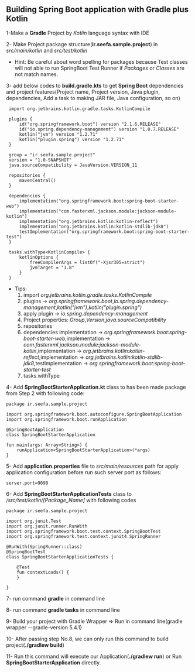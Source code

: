 ## Building Spring Boot application with Gradle plus Kotlin

1-Make a **Gradle** Project by _Kotlin_ language syntax with IDE

2- Make Project package structure(**ir.seefa.sample.project**) in _src/main/kotlin_ and _src/test/kotlin_

* Hint: Be careful about word spelling for packages because Test classes will not able to run SpringBoot Test Runner if *Packages* or *Classes* are not match names.

3- add below codes to **build.gradle.kts** to get **Spring Boot** dependencies and project features(Project name, Project version, Java plugin, dependencies, Add a task to making JAR file, Java configuration, so on)

```
 import org.jetbrains.kotlin.gradle.tasks.KotlinCompile
 
 plugins {
     id("org.springframework.boot") version "2.1.6.RELEASE"
     id("io.spring.dependency-management") version "1.0.7.RELEASE"
     kotlin("jvm") version "1.2.71"
     kotlin("plugin.spring") version "1.2.71"
 }
 
 group = "ir.seefa.sample.project"
 version = "1.0-SNAPSHOT"
 java.sourceCompatibility = JavaVersion.VERSION_11
 
 repositories {
     mavenCentral()
 }
 
 dependencies {
     implementation("org.springframework.boot:spring-boot-starter-web")
     implementation("com.fasterxml.jackson.module:jackson-module-kotlin")
     implementation("org.jetbrains.kotlin:kotlin-reflect")
     implementation("org.jetbrains.kotlin:kotlin-stdlib-jdk8")
     testImplementation("org.springframework.boot:spring-boot-starter-test")
 }
 
 tasks.withType<KotlinCompile> {
     kotlinOptions {
         freeCompilerArgs = listOf("-Xjsr305=strict")
         jvmTarget = "1.8"
     }
 }
```
 
* Tips: 
    1) import _org.jetbrains.kotlin.gradle.tasks.KotlinCompile_
    2) plugins -> _org.springframework.boot_,_io.spring.dependency-management_,_kotlin("jvm")_,_kotlin("plugin.spring")_
    3) apply plugin -> _io.spring.dependency-management_
    4) Project properties: _Group_,_Version_,_java.sourceCompatibility_
    5) repositories
    6) dependencies implementation -> _org.springframework.boot:spring-boot-starter-web_,implementation -> _com.fasterxml.jackson.module:jackson-module-kotlin_,implementation -> _org.jetbrains.kotlin:kotlin-reflect_,implementation -> _org.jetbrains.kotlin:kotlin-stdlib-jdk8_,testImplementation -> _org.springframework.boot:spring-boot-starter-test_
    7) tasks.withType<KotlinCompile>

4- Add **SpringBootStarterApplication.kt** class to has been made package from Step 2 with following code:

```
package ir.seefa.sample.project

import org.springframework.boot.autoconfigure.SpringBootApplication
import org.springframework.boot.runApplication

@SpringBootApplication
class SpringBootStarterApplication

fun main(args: Array<String>) {
	runApplication<SpringBootStarterApplication>(*args)
}
```

5- Add **application.properties** file to _src/main/resources_ path for apply application configuration before run such server port as follows:

```
server.port=9090
```

6- Add **SpringBootStarterApplicationTests** class to _/src/test/kotlin/[Package_Name]_ with following codes

```
package ir.seefa.sample.project

import org.junit.Test
import org.junit.runner.RunWith
import org.springframework.boot.test.context.SpringBootTest
import org.springframework.test.context.junit4.SpringRunner

@RunWith(SpringRunner::class)
@SpringBootTest
class SpringBootStarterApplicationTests {

	@Test
	fun contextLoads() {
	}

}
```

7- run command **gradle** in command line

8- run command **gradle tasks** in command line

9- Build your project with Gradle Wrapper => Run in command line(gradle wrapper --gradle-version 5.4.1)

10- After passing step No.8, we can only run this command to build project(**./gradlew build**)

11- Run this command will execute our Application(**./gradlew run**)  or Run **SpringBootStarterApplication** directly.
